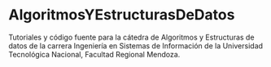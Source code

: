 # AlgoritmosYEstructurasDeDatos
Tutoriales y código fuente para la cátedra de Algoritmos y Estructuras de datos de la carrera Ingeniería en Sistemas de Información de la Universidad Tecnológica Nacional, Facultad Regional Mendoza.
